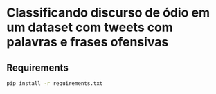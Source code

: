 # Classificando discurso de ódio em um dataset com tweets com palavras e frases ofensivas

## Requirements

```bash	
pip install -r requirements.txt
```
